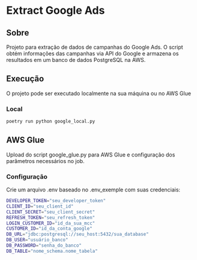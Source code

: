 # Extract Google Ads

## Sobre
Projeto para extração de dados de campanhas do Google Ads. O script obtém informações das campanhas via API do Google e armazena os resultados em um banco de dados PostgreSQL na AWS.

## Execução
O projeto pode ser executado localmente na sua máquina ou no AWS Glue

### Local
```bash
poetry run python google_local.py
```
## AWS Glue
Upload do script google_glue.py para AWS Glue e configuração dos parâmetros necessários no job.

### Configuração
Crie um arquivo .env baseado no .env_exemple com suas credenciais:

```bash
DEVELOPER_TOKEN="seu_developer_token"
CLIENT_ID="seu_client_id"
CLIENT_SECRET="seu_client_secret"
REFRESH_TOKEN="seu_refresh_token"
LOGIN_CUSTOMER_ID="id_da_sua_mcc"
CUSTOMER_ID="id_da_conta_google"
DB_URL="jdbc:postgresql://seu_host:5432/sua_database"
DB_USER="usuário_banco"
DB_PASSWORD="senha_do_banco"
DB_TABLE="nome_schema.nome_tabela"